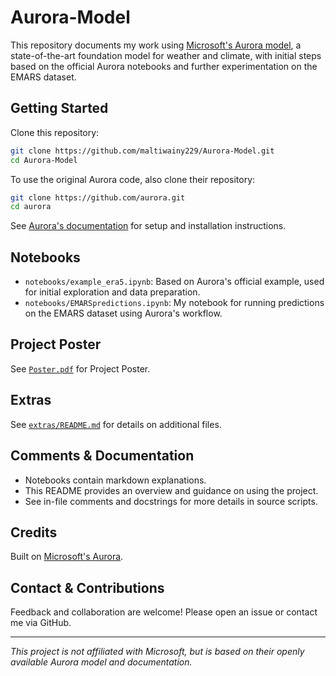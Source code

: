 # Aurora-Model

This repository documents my work using [Microsoft's Aurora model](https://www.microsoft.com/en-us/research/project/aurora-forecasting/), a state-of-the-art foundation model for weather and climate, with initial steps based on the official Aurora notebooks and further experimentation on the EMARS dataset.

## Getting Started

Clone this repository:

```bash
git clone https://github.com/maltiwainy229/Aurora-Model.git
cd Aurora-Model
```

To use the original Aurora code, also clone their repository:

```bash
git clone https://github.com/aurora.git
cd aurora
```
See [Aurora's documentation](https://microsoft.github.io/aurora/intro.html) for setup and installation instructions.

## Notebooks

- `notebooks/example_era5.ipynb`: Based on Aurora's official example, used for initial exploration and data preparation.
- `notebooks/EMARSpredictions.ipynb`: My notebook for running predictions on the EMARS dataset using Aurora's workflow.

## Project Poster

See [`Poster.pdf`](Poster.pdf) for Project Poster.
  
## Extras
  
See [`extras/README.md`](extras/README.md) for details on additional files.

## Comments & Documentation

- Notebooks contain markdown explanations.
- This README provides an overview and guidance on using the project.
- See in-file comments and docstrings for more details in source scripts.

## Credits

Built on [Microsoft's Aurora](https://github.com/microsoft/aurora).

## Contact & Contributions

Feedback and collaboration are welcome! Please open an issue or contact me via GitHub.

---

*This project  is not affiliated with Microsoft, but is based on their openly available Aurora model and documentation.*
